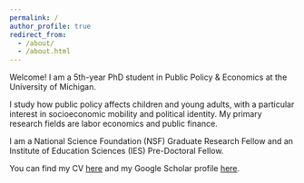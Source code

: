 ```yaml
---
permalink: /
author_profile: true
redirect_from: 
  - /about/
  - /about.html
---
```


Welcome! I am a 5th-year PhD student in Public Policy & Economics at the University of Michigan. 

I study how public policy affects children and young adults, with a particular interest in socioeconomic mobility and political identity. My primary research fields are labor economics and public finance. 

I am a National Science Foundation (NSF) Graduate Research Fellow and an Institute of Education Sciences (IES) Pre-Doctoral Fellow. 

You can find my CV <a href="https://micah-baum.github.io/files/baum_cv.pdf" target="_blank">here</a> and my Google Scholar profile <a href="https://scholar.google.com/citations?user=xFVVMNoAAAAJ&hl=en&oi=ao" target="_blank">here</a>. 
